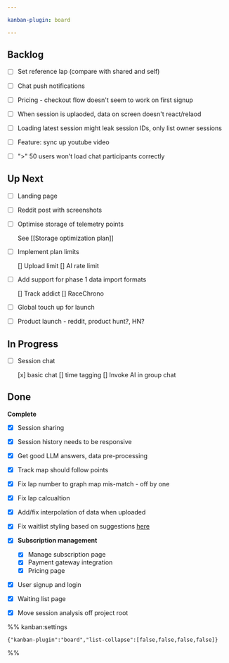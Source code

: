 ```yaml
---

kanban-plugin: board

---
```


## Backlog

- [ ] Set reference lap (compare with shared and self)
- [ ] Chat push notifications
- [ ] Pricing - checkout flow doesn't seem to work on first signup
- [ ] When session is uplaoded, data on screen doesn't react/relaod
- [ ] Loading latest session might leak session IDs, only list owner sessions
- [ ] Feature: sync up youtube video
- [ ] ">" 50 users won't load chat participants correctly


## Up Next

- [ ] Landing page
- [ ] Reddit post with screenshots
- [ ] Optimise storage of telemetry points
	
	See [[Storage optimization plan]]
- [ ] Implement plan limits
	
	[] Upload limit
	[] AI rate limit
- [ ] Add support for phase 1 data import formats
	
	[] Track addict
	[] RaceChrono
- [ ] Global touch up for launch
- [ ] Product launch - reddit, product hunt?, HN?


## In Progress

- [ ] Session chat
	
	[x] basic chat
	[] time tagging
	[] Invoke AI in group chat


## Done

**Complete**
- [x] Session sharing
- [x] Session history needs to be responsive
- [x] Get good LLM answers, data pre-processing
- [x] Track map should follow points
- [x] Fix lap number to graph map mis-match - off by one
- [x] Fix lap calcualtion
- [x] Add/fix interpolation of data when uploaded
- [x] Fix waitlist styling based on suggestions [here](https://discord.com/channels/712415168348553349/714382956957007922/1354706690121007114)
- [x] **Subscription management**
	- [x] Manage subscription page
	- [x] Payment gateway integration
	- [x] Pricing page
- [x] User signup and login
- [x] Waiting list page
- [x] Move session analysis off project root




%% kanban:settings
```
{"kanban-plugin":"board","list-collapse":[false,false,false,false]}
```
%%